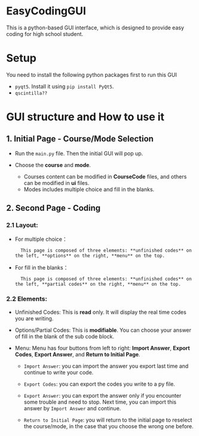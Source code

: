 # EasyCodingGUI
This is a python-based GUI interface, which is designed to provide easy coding for high school student.

# Setup
You need to install the following python packages first to run this GUI
  * `pyqt5`. Install it using `pip install PyQt5`.
  * `qscintilla??`
  

# GUI structure and How to use it
## 1. Initial Page - Course/Mode Selection
- Run the `main.py` file. Then the initial GUI will pop up.

- Choose the **course** and **mode**. 
     * Courses content can be modified in **CourseCode** files, and others can be modified in **ui** files. 
     * Modes includes multiple choice and fill in the blanks.


## 2. Second Page - Coding 
  ### 2.1 Layout:
  - For multiple choice：
  
          This page is composed of three elements: **unfinished codes** on the left, **options** on the right, **menu** on the top.

  - For fill in the blanks：
  
          This page is composed of three elements: **unfinished codes** on the left, **partial codes** on the right, **menu** on the top.
  
  ### 2.2 Elements:
  - Unfinished Codes:
  This is **read** only. It will display the real time codes you are writing.
 
  - Options/Partial Codes: 
  This is **modifiable**. You can choose your answer of fill in the blank of the sub code block.
  
  - Menu:
  Menu has four buttons from left to right: **Import Answer**, **Export Codes**, **Export Answer**, and **Return to Initial Page**.
  
    * `Import Answer`: you can import the answer you export last time and continue to write your code.
  
    * `Export Codes`: you can export the codes you write to a py file.
  
    * `Export Answer`: you can export the answer only if you encounter some trouble and need to stop. Next time, you can import this answer by `Import Answer` and continue.
  
    * `Return to Initial Page`: you will return to the initial page to reselect the course/mode, in the case that you choose the wrong one before.
